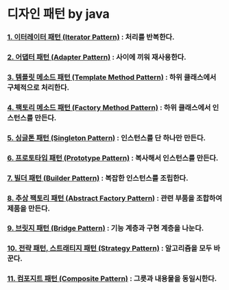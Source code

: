 # 디자인 패턴 by java

### [1. 이터레이터 패턴 (Iterator Pattern)](summary/iterator.md) : 처리를 반복한다.
### [2. 어댑터 패턴 (Adapter Pattern)](summary/adapter.md) : 사이에 끼워 재사용한다.
### [3. 템플릿 메소드 패턴 (Template Method Pattern)](summary/template_method.md) : 하위 클래스에서 구체적으로 처리한다.
### [4. 팩토리 메소드 패턴 (Factory Method Pattern)](summary/factory_method.md) : 하위 클래스에서 인스턴스를 만든다.
### [5. 싱글톤 패턴 (Singleton Pattern)](summary/singleton.md) : 인스턴스를 단 하나만 만든다.
### [6. 프로토타입 패턴 (Prototype Pattern)](summary/prototype.md) : 복사해서 인스턴스를 만든다.
### [7. 빌더 패턴 (Builder Pattern)](summary/builder.md) : 복잡한 인스턴스를 조립한다.
### [8. 추상 팩토리 패턴 (Abstract Factory Pattern)](summary/abstract_factory.md) : 관련 부품을 조합하여 제품을 만든다.
### [9. 브릿지 패턴 (Bridge Pattern)](summary/bridge.md) : 기능 계층과 구현 계층을 나눈다.
### [10. 전략 패턴, 스트래티지 패턴 (Strategy Pattern)](summary/strategy.md) : 알고리즘을 모두 바꾼다.
### [11. 컴포지트 패턴 (Composite Pattern)](summary/composite.md) : 그릇과 내용물을 동일시한다.

